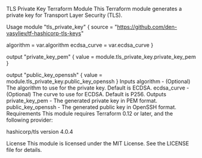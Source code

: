 TLS Private Key Terraform Module
This Terraform module generates a private key for Transport Layer Security (TLS).

Usage
module "tls_private_key" {
  source = "https://github.com/den-vasyliev/tf-hashicorp-tls-keys"

  algorithm   = var.algorithm
  ecdsa_curve = var.ecdsa_curve
}

output "private_key_pem" {
  value = module.tls_private_key.private_key_pem
}

output "public_key_openssh" {
  value = module.tls_private_key.public_key_openssh
}
Inputs
algorithm - (Optional) The algorithm to use for the private key. Default is ECDSA.
ecdsa_curve - (Optional) The curve to use for ECDSA. Default is P256.
Outputs
private_key_pem - The generated private key in PEM format.
public_key_openssh - The generated public key in OpenSSH format.
Requirements
This module requires Terraform 0.12 or later, and the following provider:

hashicorp/tls version 4.0.4

License
This module is licensed under the MIT License. See the LICENSE file for details.
